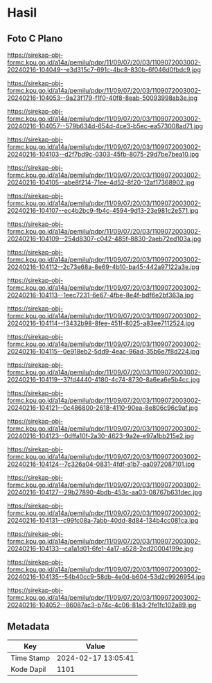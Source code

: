 # Hasil

## Foto C Plano

https://sirekap-obj-formc.kpu.go.id/a14a/pemilu/pdpr/11/09/07/20/03/1109072003002-20240216-104049--e3d315c7-691c-4bc8-830b-6f046d0fbdc9.jpg

https://sirekap-obj-formc.kpu.go.id/a14a/pemilu/pdpr/11/09/07/20/03/1109072003002-20240216-104053--9a23f179-f1f0-40f8-8eab-50093998ab3e.jpg

https://sirekap-obj-formc.kpu.go.id/a14a/pemilu/pdpr/11/09/07/20/03/1109072003002-20240216-104057--579b634d-654d-4ce3-b5ec-ea573008ad71.jpg

https://sirekap-obj-formc.kpu.go.id/a14a/pemilu/pdpr/11/09/07/20/03/1109072003002-20240216-104103--d2f7bd9c-0303-45fb-8075-29d7be7bea10.jpg

https://sirekap-obj-formc.kpu.go.id/a14a/pemilu/pdpr/11/09/07/20/03/1109072003002-20240216-104105--abe8f214-71ee-4d52-8f20-12af17368902.jpg

https://sirekap-obj-formc.kpu.go.id/a14a/pemilu/pdpr/11/09/07/20/03/1109072003002-20240216-104107--ec4b2bc9-fb4c-4594-9d13-23e981c2e571.jpg

https://sirekap-obj-formc.kpu.go.id/a14a/pemilu/pdpr/11/09/07/20/03/1109072003002-20240216-104109--254d8307-c042-485f-8830-2aeb72ed103a.jpg

https://sirekap-obj-formc.kpu.go.id/a14a/pemilu/pdpr/11/09/07/20/03/1109072003002-20240216-104112--2c73e68a-8e69-4b10-ba45-442a97122a3e.jpg

https://sirekap-obj-formc.kpu.go.id/a14a/pemilu/pdpr/11/09/07/20/03/1109072003002-20240216-104113--1eec7231-6e67-4fbe-8e4f-bdf6e2bf363a.jpg

https://sirekap-obj-formc.kpu.go.id/a14a/pemilu/pdpr/11/09/07/20/03/1109072003002-20240216-104114--f3432b98-8fee-451f-8025-a83ee7112524.jpg

https://sirekap-obj-formc.kpu.go.id/a14a/pemilu/pdpr/11/09/07/20/03/1109072003002-20240216-104115--0e918eb2-5dd9-4eac-96ad-35b6e7f8d224.jpg

https://sirekap-obj-formc.kpu.go.id/a14a/pemilu/pdpr/11/09/07/20/03/1109072003002-20240216-104119--37fd4440-4180-4c74-8730-8a6ea6e5b4cc.jpg

https://sirekap-obj-formc.kpu.go.id/a14a/pemilu/pdpr/11/09/07/20/03/1109072003002-20240216-104121--0c486800-2618-4110-90ea-8e806c96c9af.jpg

https://sirekap-obj-formc.kpu.go.id/a14a/pemilu/pdpr/11/09/07/20/03/1109072003002-20240216-104123--0dffa10f-2a30-4623-9a2e-e97a1bb215e2.jpg

https://sirekap-obj-formc.kpu.go.id/a14a/pemilu/pdpr/11/09/07/20/03/1109072003002-20240216-104124--7c326a04-0831-4fdf-a1b7-aa0972087101.jpg

https://sirekap-obj-formc.kpu.go.id/a14a/pemilu/pdpr/11/09/07/20/03/1109072003002-20240216-104127--29b27890-4bdb-453c-aa03-08767b631dec.jpg

https://sirekap-obj-formc.kpu.go.id/a14a/pemilu/pdpr/11/09/07/20/03/1109072003002-20240216-104131--c99fc08a-7abb-40dd-8d84-134b4cc081ca.jpg

https://sirekap-obj-formc.kpu.go.id/a14a/pemilu/pdpr/11/09/07/20/03/1109072003002-20240216-104133--ca1a1d01-6fe1-4a17-a528-2ed20004199e.jpg

https://sirekap-obj-formc.kpu.go.id/a14a/pemilu/pdpr/11/09/07/20/03/1109072003002-20240216-104135--54b40cc9-58db-4e0d-b604-53d2c9926954.jpg

https://sirekap-obj-formc.kpu.go.id/a14a/pemilu/pdpr/11/09/07/20/03/1109072003002-20240216-104052--86087ac3-b74c-4c06-81a3-2fe1fc102a89.jpg


## Metadata

| Key        | Value               |
| ---------- | ------------------- |
| Time Stamp | 2024-02-17 13:05:41 |
| Kode Dapil | 1101                |



